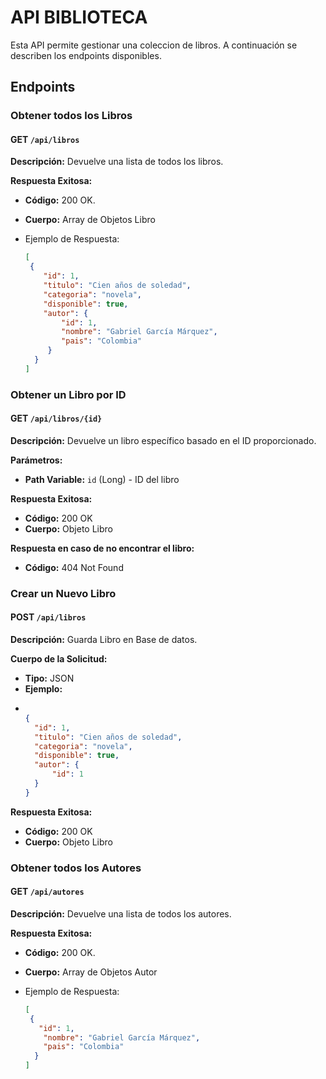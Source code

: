 
# API BIBLIOTECA

Esta API permite gestionar una coleccion de libros. A continuación se describen los endpoints disponibles.

## Endpoints

### Obtener todos los Libros

#### GET `/api/libros`

**Descripción:** Devuelve una lista de todos los libros.

**Respuesta Exitosa:**
- **Código:** 200 OK.
- **Cuerpo:** Array de Objetos Libro

- Ejemplo de Respuesta:
    ```json
  [
     {
        "id": 1,
        "titulo": "Cien años de soledad",
        "categoria": "novela",
        "disponible": true,
        "autor": {
            "id": 1,
            "nombre": "Gabriel García Márquez",
            "pais": "Colombia"
         }
      }
  ]
    ```
### Obtener un Libro por ID

#### GET `/api/libros/{id}`

**Descripción:** Devuelve un libro específico basado en el ID proporcionado.

**Parámetros:**

- **Path Variable:** `id` (Long) - ID del libro

**Respuesta Exitosa:**

- **Código:** 200 OK
- **Cuerpo:** Objeto Libro

**Respuesta en caso de no encontrar el libro:**

- **Código:** 404 Not Found


### Crear un Nuevo Libro

#### POST `/api/libros`
**Descripción:** Guarda Libro en Base de datos.

**Cuerpo de la Solicitud:**

- **Tipo:** JSON
- **Ejemplo:**   
- ```json
 
  {
    "id": 1,
    "titulo": "Cien años de soledad",
    "categoria": "novela",
    "disponible": true,
    "autor": {
        "id": 1
    }
  }
    ```

**Respuesta Exitosa:**

- **Código:** 200 OK
- **Cuerpo:** Objeto Libro

### Obtener todos los Autores

#### GET `/api/autores`

**Descripción:** Devuelve una lista de todos los autores.

**Respuesta Exitosa:**
- **Código:** 200 OK.
- **Cuerpo:** Array de Objetos Autor

- Ejemplo de Respuesta:
    ```json
  [
     {
       "id": 1,
        "nombre": "Gabriel García Márquez",
        "pais": "Colombia"
      }
  ]
